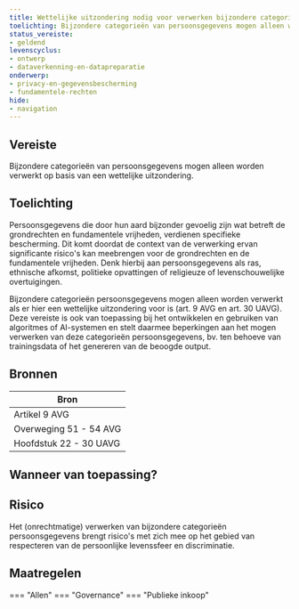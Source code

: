 ```yaml
---
title: Wettelijke uitzondering nodig voor verwerken bijzondere categorieën persoonsgegevens
toelichting: Bijzondere categorieën van persoonsgegevens mogen alleen worden verwerkt op basis van een wettelijke uitzondering.
status_vereiste:
- geldend
levenscyclus:
- ontwerp
- dataverkenning-en-datapreparatie
onderwerp:
- privacy-en-gegevensbescherming
- fundamentele-rechten
hide:
- navigation
---
```


<!-- tags -->
## Vereiste

Bijzondere categorieën van persoonsgegevens mogen alleen worden verwerkt op basis van een wettelijke uitzondering.

## Toelichting

Persoonsgegevens die door hun aard bijzonder gevoelig zijn wat betreft de grondrechten en fundamentele vrijheden, verdienen specifieke bescherming.
Dit komt doordat de context van de verwerking ervan significante risico's kan meebrengen voor de grondrechten en de fundamentele vrijheden.
Denk hierbij aan persoonsgegevens als ras, ethnische afkomst, politieke opvattingen of religieuze of levenschouwelijke overtuigingen.


Bijzondere categorieën persoonsgegevens mogen alleen worden verwerkt als er hier een wettelijke uitzondering voor is (art.
9 AVG en art.
30 UAVG).
Deze vereiste is ook van toepassing bij het ontwikkelen en gebruiken van algoritmes of AI-systemen en stelt daarmee beperkingen aan het mogen verwerken van deze categorieën persoonsgegevens, bv.
ten behoeve van trainingsdata of het genereren van de beoogde output.

## Bronnen

| Bron                        |
|-----------------------------|
|Artikel 9 AVG|
|Overweging 51 - 54 AVG|
|Hoofdstuk 22 - 30 UAVG|

## Wanneer van toepassing?


## Risico

Het (onrechtmatige) verwerken van bijzondere categorieën persoonsgegevens brengt risico's met zich mee op het gebied van respecteren van de persoonlijke levenssfeer en discriminatie.


## Maatregelen

=== "Allen"
	<!-- list_maatregelen vereiste/wettelijke_verwerking_van_gevoelige_gegevens -->
=== "Governance"
	<!-- list_maatregelen vereiste/wettelijke_verwerking_van_gevoelige_gegevens onderwerp/governance -->
=== "Publieke inkoop"
	<!-- list_maatregelen vereiste/wettelijke_verwerking_van_gevoelige_gegevens onderwerp/publieke-inkoop -->

